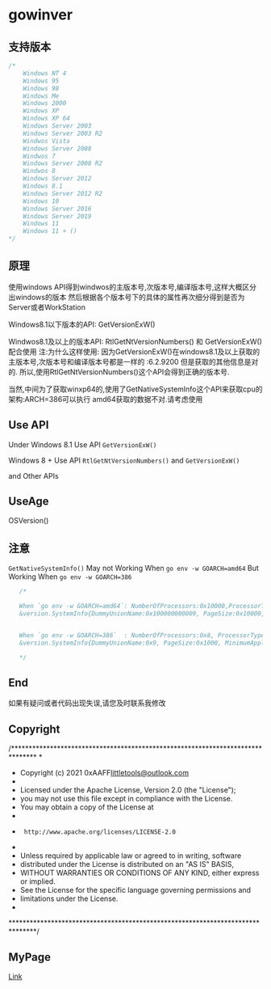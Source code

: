 # gowinver

## 支持版本
```go
/*
	Windows NT 4
	Windows 95
	Windows 98
	Windows Me
	Windows 2000
	Windows XP
	Windows XP 64
	Windows Server 2003
	Windows Server 2003 R2
	Windwos Vista
	Windows Server 2008
	Windwos 7
	Windows Server 2008 R2
	Windwos 8
	Windows Server 2012
	Windows 8.1
	Windows Server 2012 R2
	Windows 10
	Windows Server 2016
	Windows Server 2019
	Windows 11
	Windows 11 + ()
*/
```

## 原理
使用windows API得到windwos的主版本号,次版本号,编译版本号,这样大概区分出windows的版本
然后根据各个版本号下的具体的属性再次细分得到是否为Server或者WorkStation

Windows8.1以下版本的API:
GetVersionExW()

Windwos8.1及以上的版本API:
RtlGetNtVersionNumbers() 和 GetVersionExW() 配合使用
注:为什么这样使用:
因为GetVersionExW()在windows8.1及以上获取的主版本号,次版本号和编译版本号都是一样的 :6.2.9200
但是获取的其他信息是对的.
所以,使用RtlGetNtVersionNumbers()这个API会得到正确的版本号.

当然,中间为了获取winxp64的,使用了GetNativeSystemInfo这个API来获取cpu的架构:ARCH=386可以执行 amd64获取的数据不对.请考虑使用

## Use API

Under Windows 8.1 Use API `GetVersionExW()`

Windows 8 + Use API `RtlGetNtVersionNumbers()` and `GetVersionExW()`

and Other APIs

## UseAge

OSVersion()

##  注意

 `GetNativeSystemInfo()` 
 May not Working When `go env -w GOARCH=amd64`
 But Working When `go env -w GOARCH=386`

 ```go
    /*

    When `go env -w GOARCH=amd64`: NumberOfProcessors:0x10000,ProcessorType:0x7e050006,(Error.不是太清楚这个什么原因):
	&version.SystemInfo{DummyUnionName:0x100000000009, PageSize:0x10000, MinimumApplicationAddress:0x7ffffffeffff, MaximumApplicationAddress:0xff, ActiveProcessorMask:0x21d800000008, NumberOfProcessors:0x10000, ProcessorType:0x7e050006, AllocationGranularity:0x0, ProcessorLevel:0x0, ProcessorRevision:0x0}


	When `go env -w GOARCH=386`  : NumberOfProcessors:0x8, ProcessorType:0x21d8 (correct 这个才是正确的):
	&version.SystemInfo{DummyUnionName:0x9, PageSize:0x1000, MinimumApplicationAddress:0x10000, MaximumApplicationAddress:0xfffeffff, ActiveProcessorMask:0xff, NumberOfProcessors:0x8, ProcessorType:0x21d8, AllocationGranularity:0x10000, ProcessorLevel:0x6, ProcessorRevision:0x7e05}

    */

 ```

## End

如果有疑问或者代码出现失误,请您及时联系我修改


## Copyright

/*******************************************************************************
 *
 *  Copyright (c) 2021 0xAAFF<littletools@outlook.com>
 *
 *  Licensed under the Apache License, Version 2.0 (the "License");
 *  you may not use this file except in compliance with the License.
 *  You may obtain a copy of the License at
 *
 *      http://www.apache.org/licenses/LICENSE-2.0
 *
 *  Unless required by applicable law or agreed to in writing, software
 *  distributed under the License is distributed on an "AS IS" BASIS,
 *  WITHOUT WARRANTIES OR CONDITIONS OF ANY KIND, either express or implied.
 *  See the License for the specific language governing permissions and
 *  limitations under the License.
 * 
 *******************************************************************************/

 ## MyPage
 
 [Link](https://www.jianshu.com/u/dbdb14e006b3)
